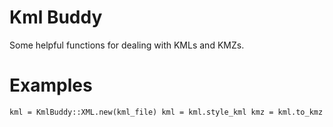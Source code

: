 Kml Buddy
=========
Some helpful functions for dealing with KMLs and KMZs.

Examples
=========
`kml = KmlBuddy::XML.new(kml_file)
kml = kml.style_kml
kmz = kml.to_kmz`